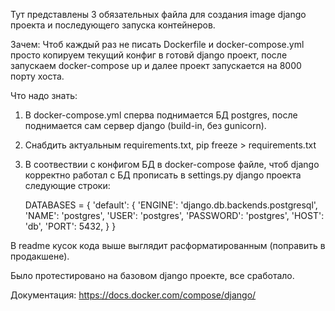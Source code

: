Тут представлены 3 обязательных файла для создания image django проекта и последующего запуска контейнеров. 

Зачем: 
Чтоб каждый раз не писать Dockerfile и docker-compose.yml просто копируем текущий конфиг в готовй django проект, после запускаем docker-compose up и далее проект 
запускается на 8000 порту хоста. 

Что надо знать: 
1. В docker-compose.yml сперва поднимается БД postgres, после поднимается сам сервер django (build-in, без gunicorn). 
2. Снабдить актуальным requirements.txt, pip freeze > requirements.txt 
3. В соотвествии с конфигом БД в docker-compose файле, чтоб django корректно работал с БД прописать в settings.py django проекта следующие строки: 

    DATABASES = {
        'default': {
            'ENGINE': 'django.db.backends.postgresql',
            'NAME': 'postgres',
            'USER': 'postgres',
            'PASSWORD': 'postgres',
            'HOST': 'db',
            'PORT': 5432,
        }
    }

В readme кусок кода выше выглядит расформатированным (поправить в продакшене). 

Было протестировано на базовом django проекте, все сработало. 

Документация: https://docs.docker.com/compose/django/
